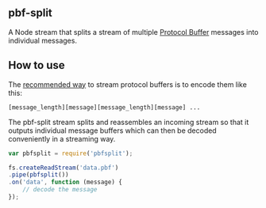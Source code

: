 ## pbf-split

A Node stream that splits a stream of multiple [Protocol Buffer](https://developers.google.com/protocol-buffers/docs/overview) messages into individual messages.

## How to use

The [recommended way](https://developers.google.com/protocol-buffers/docs/techniques#streaming) to stream protocol buffers is to encode them like this:

```
[message_length][message][message_length][message] ...
```

The pbf-split stream splits and reassembles an incoming stream so that it outputs individual message buffers which can then be decoded conveniently in a streaming way.

```js
var pbfsplit = require('pbfsplit');

fs.createReadStream('data.pbf')
.pipe(pbfsplit())
.on('data', function (message) {
    // decode the message
});
```
